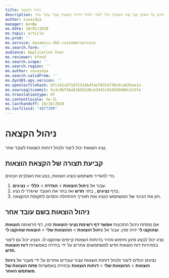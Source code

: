 ```yaml
---
title: ניהול הקצאה
description: נושא זה מספק מידע על האופן שבו נציג הוצאות יכול ליצור ולנהל דוחות הוצאות עבור עובד אחר.
author: suvaidya
manager: AnnBe
ms.date: 10/01/2020
ms.topic: article
ms.prod: ''
ms.service: dynamics-365-customerservice
ms.search.form: ''
audience: Application User
ms.reviewer: kfend
ms.search.scope: ''
ms.search.region: ''
ms.author: suvaidya
ms.search.validFrom: ''
ms.dyn365.ops.version: ''
ms.openlocfilehash: bfc141c6f1072314bdfaef835d730c6ca82bae1a
ms.sourcegitcommit: 5c4c9bf3ba018562d6cb3443c01d550489c415fa
ms.translationtype: HT
ms.contentlocale: he-IL
ms.lasthandoff: 10/16/2020
ms.locfileid: "4077309"
---
```

# <a name="manage-delegation"></a>ניהול הקצאה
נציג הוצאות יכול ליצור ולנהל דוחות הוצאות לעובד אחר.

## <a name="configuring-expense-delegation"></a>קביעת תצורה של הקצאת הוצאות

כדי להגדיר משתמש כנציג הוצאות, בצע את השלבים הבאים. 
1. עבור אל **ניהול הוצאות** > **הגדרה** > **כללי** > **נציגים**. 
2. בדף **נציגים** , בחר **חדש** ואז בחר את העובד שיוגדר לו נציג. 
3. הזן את הכינוי של המשתמש הנציג ואת תאריך ההתחלה והסיום לתקופת ההקצאה.

## <a name="manage-expenses-on-behalf-of-another-employee"></a>ניהול הוצאות בשם עובד אחר

אם מפתח ניהול התכונות **אפשר דף רשימת נציגי הוצאות** זמין, דף הרשימה **הוצאות שהוקצו לי** יהיה זמין. עבור אל **ניהול הוצאות** > **ההוצאות שלי** > **הוצאות שהוקצו לי**.

נציג יכול לבצע סינון וחיפוש מהיר בדוחות הוצאות קיימים שהוקצו לו. הנציג יכול גם ליצור במהירות דוח הוצאות חדש למשתמשים אחרים על ידי בחירה באפשרות **דוח הוצאות חדש**.

נציגים יכולים ליצור ולנהל דוחות הוצאות עבור עובדים אחרים על ידי מעבר אל **ניהול הוצאות** > **ההוצאות שלי** > **דוחות הוצאות** ובחירה באפשרות **פתח הוצאות של משתמש האחר**.
